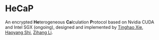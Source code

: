 # HeCaP

An encrypted **He**terogeneous **Ca**lculation **P**rotocol based on Nvidia CUDA and Intel SGX (ongoing), designed and implemented by [Tinghao Xie](http://vtu.life), [Haoyang Shi](https://github.com/Luke-Skycrawler), [Zihang Li](https://github.com/zjulzhhh).
